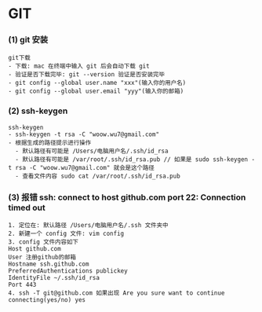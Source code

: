 # GIT

### (1) git 安装

```
git下载
- 下载: mac 在终端中输入 git 后会自动下载 git
- 验证是否下载完毕: git --version 验证是否安装完毕
- git config --global user.name "xxx"(输入你的用户名)
- git config --global user.email "yyy"(输入你的邮箱)
```

### (2) ssh-keygen

```
ssh-keygen
- ssh-keygen -t rsa -C "woow.wu7@gmail.com"
- 根据生成的路径提示进行操作
  - 默认路径有可能是 /Users/电脑用户名/.ssh/id_rsa
  - 默认路径有可能是 /var/root/.ssh/id_rsa.pub // 如果是 sudo ssh-keygen -t rsa -C "woow.wu7@gmail.com" 就会是这个路径
  - 查看文件内容 sudo cat /var/root/.ssh/id_rsa.pub
```

### (3) 报错 ssh: connect to host github.com port 22: Connection timed out

```
1. 定位在: 默认路径 /Users/电脑用户名/.ssh 文件夹中
2. 新建一个 config 文件: vim config
3. config 文件内容如下
Host github.com
User 注册github的邮箱
Hostname ssh.github.com
PreferredAuthentications publickey
IdentityFile ~/.ssh/id_rsa
Port 443
4. ssh -T git@github.com 如果出现 Are you sure want to continue connecting(yes/no) yes
```
